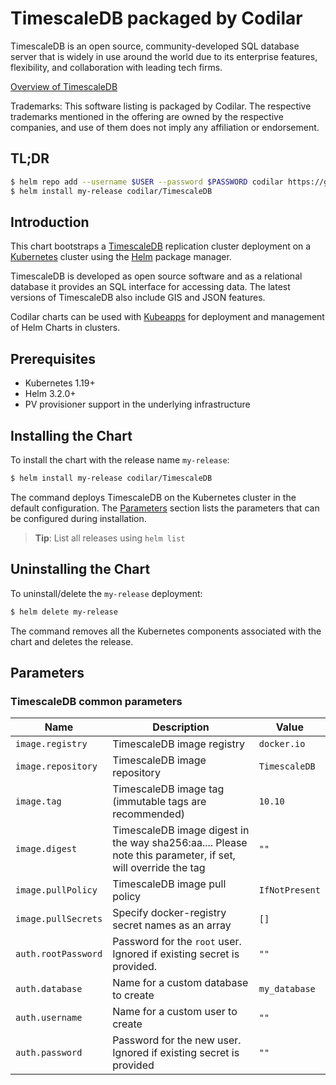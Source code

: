 <!--- app-name: TimescaleDB -->

# TimescaleDB packaged by Codilar

TimescaleDB is an open source, community-developed SQL database server that is widely in use around the world due to its enterprise features, flexibility, and collaboration with leading tech firms.

[Overview of TimescaleDB](https://www.timescale.com/)

Trademarks: This software listing is packaged by Codilar. The respective trademarks mentioned in the offering are owned by the respective companies, and use of them does not imply any affiliation or endorsement.
                           
## TL;DR

```bash
$ helm repo add --username $USER --password $PASSWORD codilar https://gitlab.codilar.in/api/v4/projects/703/packages/helm/stable
$ helm install my-release codilar/TimescaleDB
```

## Introduction

This chart bootstraps a [TimescaleDB]( https://gitlab.codilar.in/api/v4/projects/703/packages/helm/stable) replication cluster deployment on a [Kubernetes](https://kubernetes.io) cluster using the [Helm](https://helm.sh) package manager.

TimescaleDB is developed as open source software and as a relational database it provides an SQL interface for accessing data. The latest versions of TimescaleDB also include GIS and JSON features.

Codilar charts can be used with [Kubeapps](https://kubeapps.dev/) for deployment and management of Helm Charts in clusters.

## Prerequisites

- Kubernetes 1.19+
- Helm 3.2.0+
- PV provisioner support in the underlying infrastructure

## Installing the Chart

To install the chart with the release name `my-release`:

```bash
$ helm install my-release codilar/TimescaleDB
```

The command deploys TimescaleDB on the Kubernetes cluster in the default configuration. The [Parameters](#parameters) section lists the parameters that can be configured during installation.

> **Tip**: List all releases using `helm list`

## Uninstalling the Chart

To uninstall/delete the `my-release` deployment:

```bash
$ helm delete my-release
```

The command removes all the Kubernetes components associated with the chart and deletes the release.

## Parameters



### TimescaleDB common parameters

| Name                       | Description                                                                                                                                                                                                                                                                   | Value                 |
| -------------------------- | ----------------------------------------------------------------------------------------------------------------------------------------------------------------------------------------------------------------------------------------------------------------------------- | --------------------- |
| `image.registry`           | TimescaleDB image registry                                                                                                                                                                                                                                                        | `docker.io`           |
| `image.repository`         | TimescaleDB image repository                                                                                                                                                                                                                                                      | `TimescaleDB`     |
| `image.tag`                | TimescaleDB image tag (immutable tags are recommended)                                                                                                                                                                                                                            | `10.10` |
| `image.digest`             | TimescaleDB image digest in the way sha256:aa.... Please note this parameter, if set, will override the tag                                                                                                                                                                       | `""`                  |
| `image.pullPolicy`         | TimescaleDB image pull policy                                                                                                                                                                                                                                                     | `IfNotPresent`        |
| `image.pullSecrets`        | Specify docker-registry secret names as an array                                                                                                                                                                                                                              | `[]`                  |
| `auth.rootPassword`        | Password for the `root` user. Ignored if existing secret is provided.                                                                                                                                                                                                         | `""`                  |
| `auth.database`            | Name for a custom database to create                                                                                                                                                                                                                                          | `my_database`         |
| `auth.username`            | Name for a custom user to create                                                                                                                                                                                                                                              | `""`                  |
| `auth.password`            | Password for the new user. Ignored if existing secret is provided                                                                                                                                                                                                             | `""`                  |